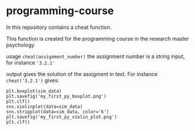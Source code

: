 # programming-course
In this repository contains a cheat function. 

This function is created for the programming course in the research master psychology

usage `cheat(assignment_number)` the assignment number is a string input, for instance `'3.2.1'`

output gives the solution of the assigment in text. For instance `cheat('3.2.1')` gives:

````sim_data = np.random.normal(0, 2, 30)
plt.boxplot(sim_data)
plt.savefig('my_first_py_boxplot.png')
plt.clf()
sns.violinplot(data=sim_data)
sns.stripplot(data=sim_data, color='k')
plt.savefig('my_first_py_violin_plot.png')
plt.clf()
